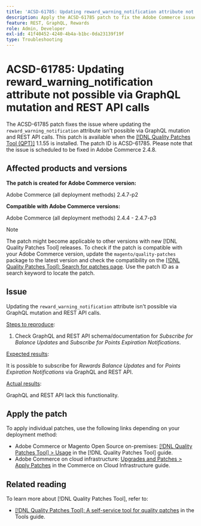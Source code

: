 ```yaml
---
title: 'ACSD-61785: Updating reward_warning_notification attribute not possible via GraphQL mutation and REST API calls'
description: Apply the ACSD-61785 patch to fix the Adobe Commerce issue where updating the `reward_warning_notification` attribute is not possible via GraphQL mutation and REST API calls.
feature: REST, GraphQL, Rewards
role: Admin, Developer
exl-id: 41f40452-4240-4b4a-b1bc-0da23139f19f
type: Troubleshooting
---
```

# ACSD-61785: Updating reward_warning_notification attribute not possible via GraphQL mutation and REST API calls 

The ACSD-61785 patch fixes the issue where updating the `reward_warning_notification` attribute isn't possible via GraphQL mutation and REST API calls. This patch is available when the [[!DNL Quality Patches Tool (QPT)]](/help/tools/quality-patches-tool/quality-patches-tool-to-self-serve-quality-patches.md) 1.1.55 is installed. The patch ID is ACSD-61785. Please note that the issue is scheduled to be fixed in Adobe Commerce 2.4.8. 

## Affected products and versions

**The patch is created for Adobe Commerce version:**

Adobe Commerce (all deployment methods) 2.4.7-p2

**Compatible with Adobe Commerce versions:**

Adobe Commerce (all deployment methods) 2.4.4 - 2.4.7-p3

>[!NOTE]
>
>The patch might become applicable to other versions with new [!DNL Quality Patches Tool] releases. To check if the patch is compatible with your Adobe Commerce version, update the `magento/quality-patches` package to the latest version and check the compatibility on the [[!DNL Quality Patches Tool]: Search for patches page](https://experienceleague.adobe.com/tools/commerce-quality-patches/index.html). Use the patch ID as a search keyword to locate the patch.

## Issue

Updating the `reward_warning_notification` attribute isn't possible via GraphQL mutation and REST API calls.

<u>Steps to reproduce</u>:

1. Check GraphQL and REST API schema/documentation for *Subscribe for Balance Updates* and *Subscribe for Points Expiration Notifications*.

<u>Expected results</u>:

It is possible to subscribe for *Rewards Balance Updates* and for *Points Expiration Notifications* via GraphQL and REST API.

<u>Actual results</u>:

GraphQL and REST API lack this functionality.

## Apply the patch

To apply individual patches, use the following links depending on your deployment method:

* Adobe Commerce or Magento Open Source on-premises: [[!DNL Quality Patches Tool] > Usage](/help/tools/quality-patches-tool/usage.md) in the [!DNL Quality Patches Tool] guide.
* Adobe Commerce on cloud infrastructure: [Upgrades and Patches > Apply Patches](https://experienceleague.adobe.com/docs/commerce-cloud-service/user-guide/develop/upgrade/apply-patches.html) in the Commerce on Cloud Infrastructure guide.

## Related reading

To learn more about [!DNL Quality Patches Tool], refer to:

* [[!DNL Quality Patches Tool]: A self-service tool for quality patches](/help/tools/quality-patches-tool/quality-patches-tool-to-self-serve-quality-patches.md) in the Tools guide.
